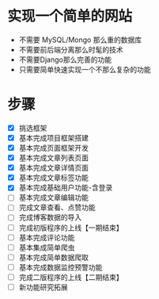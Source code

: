 # 实现一个简单的网站

- 不需要 MySQL/Mongo 那么重的数据库
- 不需要前后端分离那么时髦的技术
- 不需要Django那么完善的功能
- 只需要简单快速实现一个不那么复杂的功能


# 步骤
- [x] 挑选框架
- [x] 基本完成项目框架搭建
- [x] 基本完成页面框架开发
- [x] 基本完成文章列表页面
- [x] 基本完成文章详情页面
- [x] 基本完成文章标签功能
- [x] 基本完成基础用户功能-含登录
- [ ] 基本完成文章编辑功能
- [ ] 完成文章查看、点赞功能
- [ ] 完成博客数据的导入
- [ ] 完成初版程序的上线【一期结束】
- [ ] 基本完成评论功能
- [ ] 基本集成简单爬虫
- [ ] 基本完成简单数据爬取
- [ ] 基本完成数据监控预警功能
- [ ] 完成二版程序的上线【二期结束】
- [ ] 新功能研究拓展
